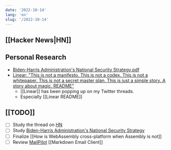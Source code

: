 ```yaml
---
date: '2022-10-14'
lang: 'en'
slug: '/2022-10-14'
---
```


## [[Hacker News|HN]]

## Personal Research

- [Biden-Harris Administration's National Security Strategy.pdf](https://www.whitehouse.gov/wp-content/uploads/2022/10/Biden-Harris-Administrations-National-Security-Strategy-10.2022.pdf)
- [Linear: "This is not a manifesto. This is not a codex. This is not a whitepaper. This is not a secret master plan. This is just a simple story. A story about magic. README"](https://twitter.com/linear/status/1504485344355381254)
  - [[Linear]] has been popping up on my Twitter threads.
  - Especially [[Linear README]]

## [[TODO]]

- [ ] Study the thread on [HN](https://news.ycombinator.com/item?id=33151774)
- [ ] Study [Biden-Harris Administration's National Security Strategy](https://www.whitehouse.gov/wp-content/uploads/2022/10/Biden-Harris-Administrations-National-Security-Strategy-10.2022.pdf)
- [ ] Finalize [[How is WebAssembly cross-platform when Assembly is not]]
- [ ] Review [MailPilot](https://www.mailpilot.app/) [[Markdown Email Client]]
